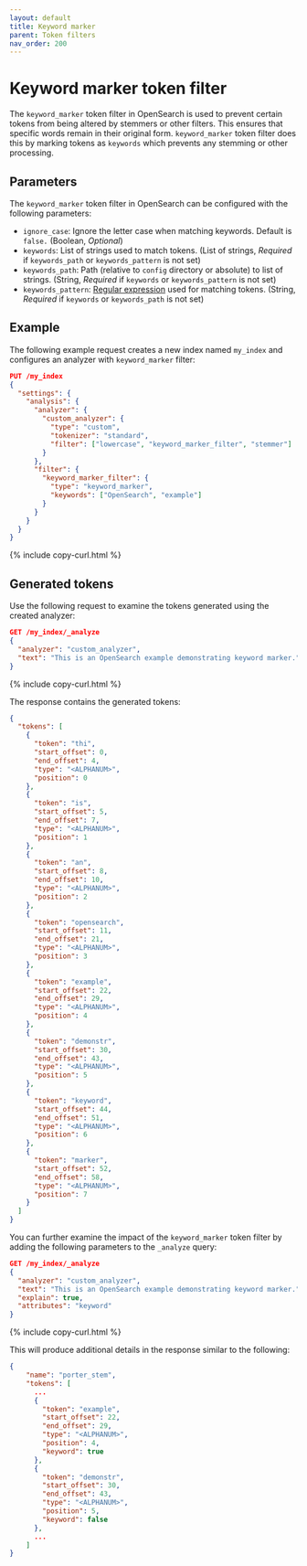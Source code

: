 ```yaml
---
layout: default
title: Keyword marker
parent: Token filters
nav_order: 200
---
```


# Keyword marker token filter

The `keyword_marker` token filter in OpenSearch is used to prevent certain tokens from being altered by stemmers or other filters. This ensures that specific words remain in their original form. `keyword_marker` token filter does this by marking tokens as `keywords` which prevents any stemming or other processing.

## Parameters

The `keyword_marker` token filter in OpenSearch can be configured with the following parameters:

- `ignore_case`: Ignore the letter case when matching keywords. Default is `false.` (Boolean, _Optional_)
- `keywords`: List of strings used to match tokens. (List of strings, _Required_ if `keywords_path` or `keywords_pattern` is not set)
- `keywords_path`: Path (relative to `config` directory or absolute) to list of strings. (String, _Required_ if `keywords` or `keywords_pattern` is not set)
- `keywords_pattern`: [Regular expression](https://docs.oracle.com/javase/8/docs/api/java/util/regex/Pattern.html) used for matching tokens. (String, _Required_ if `keywords` or `keywords_path` is not set)
 

## Example

The following example request creates a new index named `my_index` and configures an analyzer with `keyword_marker` filter:

```json
PUT /my_index
{
  "settings": {
    "analysis": {
      "analyzer": {
        "custom_analyzer": {
          "type": "custom",
          "tokenizer": "standard",
          "filter": ["lowercase", "keyword_marker_filter", "stemmer"]
        }
      },
      "filter": {
        "keyword_marker_filter": {
          "type": "keyword_marker",
          "keywords": ["OpenSearch", "example"]
        }
      }
    }
  }
}
```
{% include copy-curl.html %}

## Generated tokens

Use the following request to examine the tokens generated using the created analyzer:

```json
GET /my_index/_analyze
{
  "analyzer": "custom_analyzer",
  "text": "This is an OpenSearch example demonstrating keyword marker."
}
```
{% include copy-curl.html %}

The response contains the generated tokens:

```json
{
  "tokens": [
    {
      "token": "thi",
      "start_offset": 0,
      "end_offset": 4,
      "type": "<ALPHANUM>",
      "position": 0
    },
    {
      "token": "is",
      "start_offset": 5,
      "end_offset": 7,
      "type": "<ALPHANUM>",
      "position": 1
    },
    {
      "token": "an",
      "start_offset": 8,
      "end_offset": 10,
      "type": "<ALPHANUM>",
      "position": 2
    },
    {
      "token": "opensearch",
      "start_offset": 11,
      "end_offset": 21,
      "type": "<ALPHANUM>",
      "position": 3
    },
    {
      "token": "example",
      "start_offset": 22,
      "end_offset": 29,
      "type": "<ALPHANUM>",
      "position": 4
    },
    {
      "token": "demonstr",
      "start_offset": 30,
      "end_offset": 43,
      "type": "<ALPHANUM>",
      "position": 5
    },
    {
      "token": "keyword",
      "start_offset": 44,
      "end_offset": 51,
      "type": "<ALPHANUM>",
      "position": 6
    },
    {
      "token": "marker",
      "start_offset": 52,
      "end_offset": 58,
      "type": "<ALPHANUM>",
      "position": 7
    }
  ]
}
```

You can further examine the impact of the `keyword_marker` token filter by adding the following parameters to the `_analyze` query:

```json
GET /my_index/_analyze
{
  "analyzer": "custom_analyzer",
  "text": "This is an OpenSearch example demonstrating keyword marker.",
  "explain": true,
  "attributes": "keyword"
}
```
{% include copy-curl.html %}

This will produce additional details in the response similar to the following:

```json
{
    "name": "porter_stem",
    "tokens": [
      ...
      {
        "token": "example",
        "start_offset": 22,
        "end_offset": 29,
        "type": "<ALPHANUM>",
        "position": 4,
        "keyword": true
      },
      {
        "token": "demonstr",
        "start_offset": 30,
        "end_offset": 43,
        "type": "<ALPHANUM>",
        "position": 5,
        "keyword": false
      },
      ...
    ]
}
```